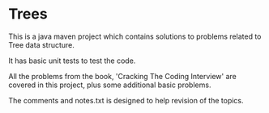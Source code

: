 # Trees
This is a java maven project which contains solutions to problems related to Tree data structure.

It has basic unit tests to test the code.

All the problems from the book, 'Cracking The Coding Interview' are covered in this project, plus some additional basic problems. 

The comments and notes.txt is designed to help revision of the topics.

